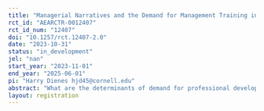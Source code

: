 ```yaml
---
title: "Managerial Narratives and the Demand for Management Training in Public Administration"
rct_id: "AEARCTR-0012407"
rct_id_num: "12407"
doi: "10.1257/rct.12407-2.0"
date: "2023-10-31"
status: "in_development"
jel: "nan"
start_year: "2023-11-01"
end_year: "2025-06-01"
pi: "Harry Dienes hjd45@cornell.edu"
abstract: "What are the determinants of demand for professional development in public administration, and can that demand be changed? This study will assess the ability of an external intervention to influence the demand for management continuous professional development in the public sector. We will measure the willingness to pay for 1) an executive education course, 2) professional coaching and, 3) a shadowing opportunity among professional higher education students at the Civil Service University in Addis Ababa, Ethiopia. We test how narrative-based ‘edutainment’ videos showcasing the professional success of middle managers can alter demand for professional development, a key element in efforts to improve civil service capabilities. "
layout: registration
---
```



